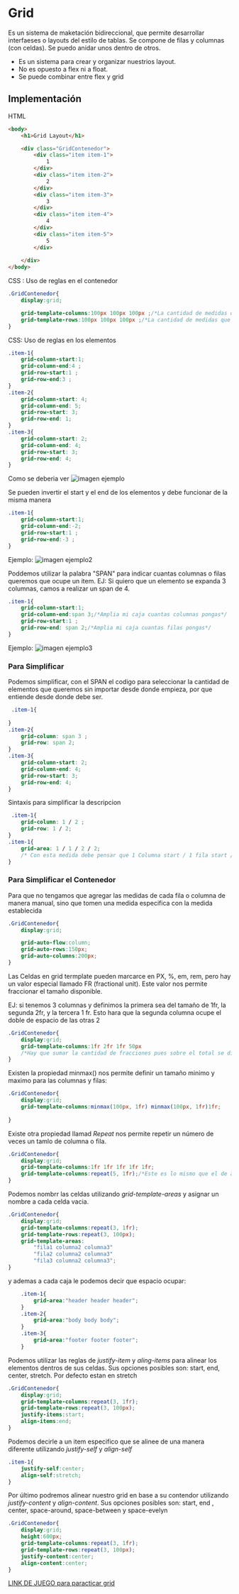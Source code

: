 # Grid
Es un sistema de maketación bidireccional, que permite desarrollar interfaeses o layouts del estilo de tablas. Se compone de filas y columnas (con celdas). Se puedo anidar unos dentro de otros.

- Es un sistema para crear y organizar nuestrios layout.
- No es opuesto a flex ni a float.
- Se puede combinar entre flex y grid

## Implementación
HTML
```html
<body>
    <h1>Grid Layout</h1>

    <div class="GridContenedor">
        <div class="item item-1">
            1
        </div>
        <div class="item item-2">
            2
        </div>
        <div class="item item-3">
            3
        </div>
        <div class="item item-4">
            4
        </div>
        <div class="item item-5">
            5
        </div>
        
    </div>
</body>
```
CSS : Uso de reglas en el contenedor
```css
.GridContenedor{
    display:grid;

    grid-template-columns:100px 100px 100px ;/*La cantidad de medidas que ponga es la cantidad de colunas que creo*/
    grid-template-rows:100px 100px 100px ;/*La cantidad de medidas que ponga es la cantidad de filas que creo*/
}

```
CSS: Uso de reglas en los elementos 

```css
.item-1{
    grid-column-start:1;
    grid-column-end:4 ;
    grid-row-start:1 ;
    grid-row-end:3 ;
}
.item-2{
    grid-column-start: 4;
    grid-column-end: 5;
    grid-row-start: 3;
    grid-row-end: 1;
}
.item-3{
    grid-column-start: 2;
    grid-column-end: 4;
    grid-row-start: 3;
    grid-row-end: 4;
}
```
Como se deberia ver
![imagen ejemplo](./images/example-grid-1.png)


Se pueden invertir el start y el end de los elementos y debe funcionar de la misma manera
```css
.item-1{
    grid-column-start:1;
    grid-column-end:-2;
    grid-row-start:1 ;
    grid-row-end:-3 ;
}
```
Ejemplo:
![imagen ejemplo2](./images/example-grid-2.png)


Poddemos utilizar la palabra "SPAN" para indicar cuantas columnas o filas queremos que ocupe un item.
EJ: Si quiero que un elemento se expanda 3 columnas, camos a realizar un span de 4.

```css
.item-1{
    grid-column-start:1;
    grid-column-end:span 3;/*Amplia mi caja cuantas columnas pongas*/
    grid-row-start:1 ;
    grid-row-end: span 2;/*Amplia mi caja cuantas filas pongas*/
}
```
Ejemplo:
![imagen ejemplo3](./images/example-grid-3.png)

### Para Simplificar
Podemos simplificar, con el SPAN el codigo para seleccionar la cantidad de elementos que queremos sin importar desde donde empieza, por que entiende desde donde debe ser.

```css
 .item-1{
            
}
.item-2{
    grid-column: span 3 ;
    grid-row: span 2;
}
.item-3{
    grid-column-start: 2;
    grid-column-end: 4;
    grid-row-start: 3;
    grid-row-end: 4;
}
```
Sintaxis para simplificar la descripcion
```css
 .item-1{
    grid-column: 1 / 2 ;
    grid-row: 1 / 2;       
}
.item-1{
    grid-area: 1 / 1 / 2 / 2;
    /* Con esta medida debe pensar que 1 Columna start / 1 fila start / 2 columna end / 2 fila end */
}
```
### Para Simplificar el Contenedor
Para que no tengamos que agregar las medidas de cada fila o columna de manera manual, sino que tomen una medida especifica con la medida establecida 

```css
.GridContenedor{
    display:grid;

    grid-auto-flow:column;
    grid-auto-rows:150px;
    grid-auto-columns:200px;
}

```
Las Celdas en grid termplate pueden marcarce en PX, %, em, rem, pero hay un valor especial llamado FR (fractional unit). Este valor nos permite fraccionar el tamaño disponible.

EJ: si tenemos 3 columnas y definimos la primera sea del tamaño  de 1fr, la segunda 2fr, y la tercera 1 fr. Esto hara que la segunda columna ocupe el doble de espacio de las otras 2

```css
.GridContenedor{
    display:grid;
    grid-template-columns:1fr 2fr 1fr 50px
    /*Hay que sumar la cantidad de fracciones pues sobre el total se dividen las fracciones*/   
}
```

Existen la propiedad minmax() nos permite definir un tamaño minimo y maximo para las columnas y filas:
```css
.GridContenedor{
    display:grid;
    grid-template-columns:minmax(100px, 1fr) minmax(100px, 1fr)1fr;
       
}
```

Existe otra propiedad llamad *Repeat* nos permite repetir un número de veces un tamlo de columna o fila.

```css
.GridContenedor{
    display:grid;
    grid-template-columns:1fr 1fr 1fr 1fr 1fr;
    grid-template-columns:repeat(5, 1fr);/*Este es lo mismo que el de arriba*/
}
```

Podemos nombrr las celdas utilizando *grid-template-areas* y asignar un nombre  a cada celda vacia.
```css
.GridContenedor{
    display:grid;
    grid-template-columns:repeat(3, 1fr);
    grid-template-rows:repeat(3, 100px);
    grid-template-areas:
        "fila1 columna2 columna3"
        "fila2 columna2 columna3"
        "fila3 columna2 columna3";
}
```
y ademas a cada caja le podemos decir que espacio ocupar:
```css
    .item-1{
        grid-area:"header header header";
    }
    .item-2{
        grid-area:"body body body";
    }
    .item-3{
        grid-area:"footer footer footer";
    }
```

Podemos utilizar las reglas de *justify-item* y *aling-items* para alinear los elementos dentros de sus celdas. Sus opciones posibles son: start, end, center, stretch.
Por defecto estan en stretch
```css
.GridContenedor{
    display:grid;
    grid-template-columns:repeat(3, 1fr);
    grid-template-rows:repeat(3, 100px);
    justify-items:start;
    align-items:end;
}
```
Podemos decirle a un item especifico que se alinee de una manera diferente utilizando *justify-self* y *align-self*

```css
.item-1{
    justify-self:center;
    align-self:stretch;
}
```
Por último podremos alinear nuestro grid en base a su contendor utilizando *justify-content* y *align-content*. Sus opciones posibles son: start, end , center, space-around, space-between y space-evelyn

```css
.GridContenedor{
    display:grid;
    height:600px;
    grid-template-columns:repeat(3, 1fr);
    grid-template-rows:repeat(3, 100px);
    justify-content:center;
    align-content:center;
}
```



[LINK DE JUEGO para paracticar grid](https://cssgridgarden.com/#es)



